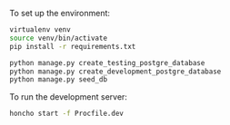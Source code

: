 To set up the environment:

```bash
virtualenv venv
source venv/bin/activate
pip install -r requirements.txt

python manage.py create_testing_postgre_database
python manage.py create_development_postgre_database
python manage.py seed_db
```

To run the development server:

```bash
honcho start -f Procfile.dev
```


